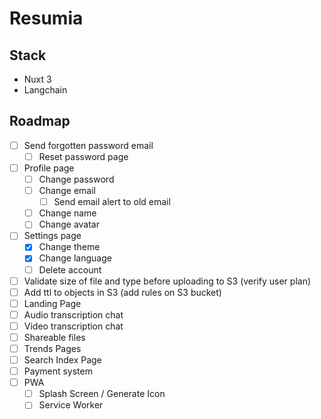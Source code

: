 # Resumia

## Stack

- Nuxt 3
- Langchain

## Roadmap

- [ ] Send forgotten password email
	- [ ] Reset password page
- [ ] Profile page
	- [ ] Change password
	- [ ] Change email
		- [ ] Send email alert to old email
	- [ ] Change name
	- [ ] Change avatar
- [ ] Settings page
	- [x] Change theme
	- [x] Change language
	- [ ] Delete account
- [ ] Validate size of file and type before uploading to S3 (verify user plan)
- [ ] Add ttl to objects in S3 (add rules on S3 bucket)
- [ ] Landing Page
- [ ] Audio transcription chat
- [ ] Video transcription chat
- [ ] Shareable files
- [ ] Trends Pages
- [ ] Search Index Page
- [ ] Payment system
- [ ] PWA
	- [ ] Splash Screen / Generate Icon
 	- [ ] Service Worker

